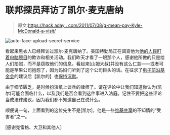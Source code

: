 # 联邦探员拜访了凯尔·麦克唐纳

> 原文:[https://hack aday . com/2011/07/08/g-mean-pay-Kyle-McDonald-a-visit/](https://hackaday.com/2011/07/08/g-mean-pay-kyle-mcdonald-a-visit/)

![](../Images/007a7a0a330006ac41366fc668bf4a0b.png "auto-face-upload-secret-service")

看起来黑衣人已经拜访过凯尔·麦克唐纳了。美国特勤局正在调查他为[他的人民盯着电脑项目](http://hackaday.com/2011/07/07/smile-your-face-is-on-the-internet/)的欺诈和相关活动。我们昨天才看了一眼那个人，感谢他所做的只是给人们拍照，而不是窃取他们的信息。看起来[山姆大叔]并没有这么仁慈——或者可能是苹果公司抱怨了，因为妈妈们听到了这个公司巨头的话。在征求了[电子前沿基金会](http://www.eff.org/)的建议后【凯尔的】也[保持沉默](http://twitter.com/#!/kcimc/status/89072716916858880)。

由于细节匮乏，是时候扮演纸上谈兵的律师了。请在评论中让我们知道你认为(凯尔)可能会面临什么，以及我们是否会看到这件事进入法庭。记住不要把这些评论当成法律建议，因为我们都不知道自己在说什么。

顺便说一句，上面看到的这位先生不是[凯尔]，他是一些[维基共享](http://en.wikipedia.org/wiki/File:US-SecretService-StarLogo.svg)的不知情的“受害者”之一。

[感谢克雷格、大卫和其他人]
